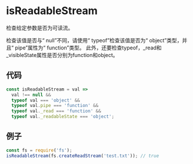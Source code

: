 # isReadableStream

检查给定参数是否为可读流。

检查该值是否与“ null”不同，请使用“ typeof”检查该值是否为“ object”类型，并且“ pipe”属性为“ function”类型。
此外，还要检查typeof，_read和_visibleState属性是否分别为function和object。

## 代码

```js
const isReadableStream = val =>
  val !== null &&
  typeof val === 'object' &&
  typeof val.pipe === 'function' &&
  typeof val._read === 'function' &&
  typeof val._readableState === 'object';
```

## 例子

```js
const fs = require('fs');
isReadableStream(fs.createReadStream('test.txt')); // true
```
